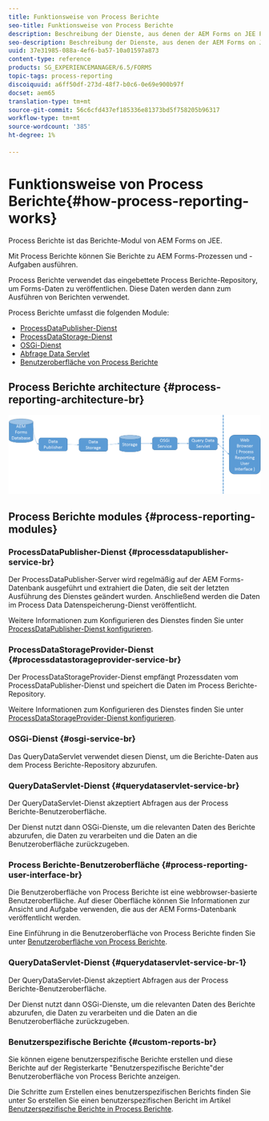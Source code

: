```yaml
---
title: Funktionsweise von Process Berichte
seo-title: Funktionsweise von Process Berichte
description: Beschreibung der Dienste, aus denen der AEM Forms on JEE Process Berichte besteht, und eine Einführung in die Benutzeroberfläche von Process Berichte
seo-description: Beschreibung der Dienste, aus denen der AEM Forms on JEE Process Berichte besteht, und eine Einführung in die Benutzeroberfläche von Process Berichte
uuid: 37e31985-088a-4ef6-ba57-10a01597a873
content-type: reference
products: SG_EXPERIENCEMANAGER/6.5/FORMS
topic-tags: process-reporting
discoiquuid: a6ff50df-273d-48f7-b0c6-0e69e900b97f
docset: aem65
translation-type: tm+mt
source-git-commit: 56c6cfd437ef185336e81373bd5f758205b96317
workflow-type: tm+mt
source-wordcount: '385'
ht-degree: 1%

---
```



# Funktionsweise von Process Berichte{#how-process-reporting-works}

Process Berichte ist das Berichte-Modul von AEM Forms on JEE.

Mit Process Berichte können Sie Berichte zu AEM Forms-Prozessen und -Aufgaben ausführen.

Process Berichte verwendet das eingebettete Process Berichte-Repository, um Forms-Daten zu veröffentlichen. Diese Daten werden dann zum Ausführen von Berichten verwendet.

Process Berichte umfasst die folgenden Module:

* [ProcessDataPublisher-Dienst](#processdatapublisher-service-br-p)
* [ProcessDataStorage-Dienst](#processdatastorageprovider-service-br-p)
* [OSGi-Dienst](#osgi-service-br-p)
* [Abfrage Data Servlet](#querydataservlet-service-br-p)
* [Benutzeroberfläche von Process Berichte](#process-reporting-user-interface-br-p)

## Process Berichte architecture {#process-reporting-architecture-br}

![processreportingarchitecture](assets/processreportingarchitecture.png)

## Process Berichte modules {#process-reporting-modules}

### ProcessDataPublisher-Dienst {#processdatapublisher-service-br}

Der ProcessDataPublisher-Server wird regelmäßig auf der AEM Forms-Datenbank ausgeführt und extrahiert die Daten, die seit der letzten Ausführung des Dienstes geändert wurden. Anschließend werden die Daten im Process Data Datenspeicherung-Dienst veröffentlicht.

Weitere Informationen zum Konfigurieren des Dienstes finden Sie unter [ProcessDataPublisher-Dienst konfigurieren](/help/forms/using/process-reporting/install-start-process-reporting.md#p-reportconfiguration-service-p).

### ProcessDataStorageProvider-Dienst {#processdatastorageprovider-service-br}

Der ProcessDataStorageProvider-Dienst empfängt Prozessdaten vom ProcessDataPublisher-Dienst und speichert die Daten im Process Berichte-Repository.

Weitere Informationen zum Konfigurieren des Dienstes finden Sie unter [ProcessDataStorageProvider-Dienst konfigurieren](/help/forms/using/process-reporting/install-start-process-reporting.md#p-to-configure-the-process-reporting-repository-locations-p).

### OSGi-Dienst {#osgi-service-br}

Das QueryDataServlet verwendet diesen Dienst, um die Berichte-Daten aus dem Process Berichte-Repository abzurufen.

### QueryDataServlet-Dienst {#querydataservlet-service-br}

Der QueryDataServlet-Dienst akzeptiert Abfragen aus der Process Berichte-Benutzeroberfläche.

Der Dienst nutzt dann OSGi-Dienste, um die relevanten Daten des Berichte abzurufen, die Daten zu verarbeiten und die Daten an die Benutzeroberfläche zurückzugeben.

### Process Berichte-Benutzeroberfläche {#process-reporting-user-interface-br}

Die Benutzeroberfläche von Process Berichte ist eine webbrowser-basierte Benutzeroberfläche. Auf dieser Oberfläche können Sie Informationen zur Ansicht und Aufgabe verwenden, die aus der AEM Forms-Datenbank veröffentlicht werden.

Eine Einführung in die Benutzeroberfläche von Process Berichte finden Sie unter [Benutzeroberfläche von Process Berichte](/help/forms/using/process-reporting/introduction-process-reporting.md).

### QueryDataServlet-Dienst {#querydataservlet-service-br-1}

Der QueryDataServlet-Dienst akzeptiert Abfragen aus der Process Berichte-Benutzeroberfläche.

Der Dienst nutzt dann OSGi-Dienste, um die relevanten Daten des Berichte abzurufen, die Daten zu verarbeiten und die Daten an die Benutzeroberfläche zurückzugeben.

### Benutzerspezifische Berichte {#custom-reports-br}

Sie können eigene benutzerspezifische Berichte erstellen und diese Berichte auf der Registerkarte &quot;Benutzerspezifische Berichte&quot;der Benutzeroberfläche von Process Berichte anzeigen.

Die Schritte zum Erstellen eines benutzerspezifischen Berichts finden Sie unter So erstellen Sie einen benutzerspezifischen Bericht im Artikel [Benutzerspezifische Berichte in Process Berichte](/help/forms/using/process-reporting/process-reporting-custom-reports.md).
